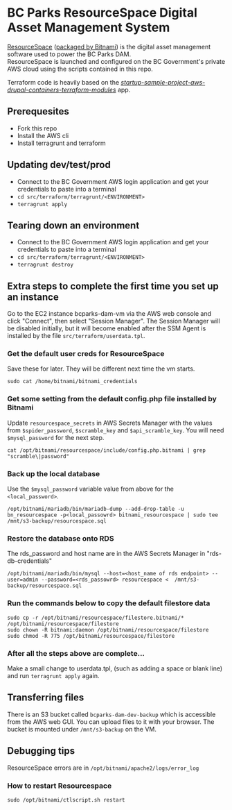 # BC Parks ResourceSpace Digital Asset Management System

[ResourceSpace](https://www.resourcespace.com/) ([packaged by Bitnami](https://bitnami.com/stack/resourcespace/cloud/aws)) is the digital asset management software used to power the BC Parks DAM.  
ResourceSpace is launched and configured on the BC Government's private AWS cloud using the scripts contained in this repo.

Terraform code is heavily based on the *[startup-sample-project-aws-drupal-containers-terraform-modules](https://github.com/bcgov/startup-sample-project-aws-drupal-containers-terraform-modules)* app.  

## Prerequesites

* Fork this repo
* Install the AWS cli
* Install terragrunt and terraform

## Updating dev/test/prod

* Connect to the BC Government AWS login application and get your credentials to paste into a terminal
* `cd src/terraform/terragrunt/<ENVIRONMENT>`
* `terragrunt apply`

## Tearing down an environment

* Connect to the BC Government AWS login application and get your credentials to paste into a terminal
* `cd src/terraform/terragrunt/<ENVIRONMENT>`
* `terragrunt destroy`

## Extra steps to complete the first time you set up an instance

Go to the EC2 instance bcparks-dam-vm via the AWS web console and click "Connect", then select "Session Manager". The Session Manager will be disabled initially, but it will become enabled after the SSM Agent is installed by the file `src/terraform/userdata.tpl`.

### Get the default user creds for ResourceSpace
Save these for later. They will be different next time the vm starts. 
```
sudo cat /home/bitnami/bitnami_credentials
```

### Get some setting from the default config.php file installed by Bitnami
Update `resourcespace_secrets` in AWS Secrets Manager with the values from `$spider_password`, `$scramble_key` and `$api_scramble_key`.
You will need `$mysql_password` for the next step.
```
cat /opt/bitnami/resourcespace/include/config.php.bitnami | grep "scramble\|password"
```

### Back up the local database
Use the `$mysql_password` variable value from above for the `<local_password>`.
```
/opt/bitnami/mariadb/bin/mariadb-dump --add-drop-table -u bn_resourcespace -p<local_passowrd> bitnami_resourcespace | sudo tee /mnt/s3-backup/resourcespace.sql
```

### Restore the database onto RDS
The rds_password and host name are in the AWS Secrets Manager in "rds-db-credentials"
```
/opt/bitnami/mariadb/bin/mysql --host=<host_name of rds endpoint> --user=admin --password=<rds_passowrd> resourcespace <  /mnt/s3-backup/resourcespace.sql
```

### Run the commands below to copy the default filestore data
```
sudo cp -r /opt/bitnami/resourcespace/filestore.bitnami/* /opt/bitnami/resourcespace/filestore
sudo chown -R bitnami:daemon /opt/bitnami/resourcespace/filestore
sudo chmod -R 775 /opt/bitnami/resourcespace/filestore
```

### After all the steps above are complete...
Make a small change to userdata.tpl, (such as adding a space or blank line) and run `terragrunt apply` again.

## Transferring files

There is an S3 bucket called `bcparks-dam-dev-backup` which is accessible from the AWS web GUI. You can upload files to it with your browser. The bucket is mounted under `/mnt/s3-backup` on the VM. 

## Debugging tips

ResourceSpace errors are in `/opt/bitnami/apache2/logs/error_log`

### How to restart Resourcespace
```
sudo /opt/bitnami/ctlscript.sh restart
```